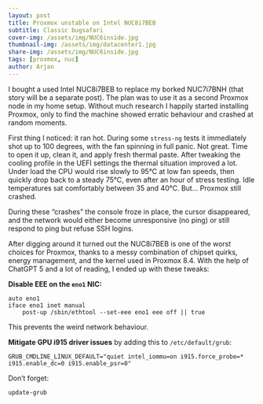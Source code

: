 ```yaml
---
layout: post
title: Proxmox unstable on Intel NUC8i7BEB
subtitle: Classic bugsafari
cover-img: /assets/img/NUC6inside.jpg
thumbnail-img: /assets/img/datacenter1.jpg
share-img: /assets/img/NUC6inside.jpg
tags: [proxmox, nuc]
author: Arjan
---
```


I bought a used Intel NUC8i7BEB to replace my borked NUC7i7BNH (that story will be a separate post). The plan was to use it as a second Proxmox node in my home setup. Without much research I happily started installing Proxmox, only to find the machine showed erratic behaviour and crashed at random moments.  

First thing I noticed: it ran hot. During some `stress-ng` tests it immediately shot up to 100 degrees, with the fan spinning in full panic. Not great. Time to open it up, clean it, and apply fresh thermal paste. After tweaking the cooling profile in the UEFI settings the thermal situation improved a lot. Under load the CPU would rise slowly to 95°C at low fan speeds, then quickly drop back to a steady 75°C, even after an hour of stress testing. Idle temperatures sat comfortably between 35 and 40°C. But… Proxmox still crashed.  

During these “crashes” the console froze in place, the cursor disappeared, and the network would either become unresponsive (no ping) or still respond to ping but refuse SSH logins.  

After digging around it turned out the NUC8i7BEB is one of the worst choices for Proxmox, thanks to a messy combination of chipset quirks, energy management, and the kernel used in Proxmox 8.4. With the help of ChatGPT 5 and a lot of reading, I ended up with these tweaks:  

**Disable EEE on the `eno1` NIC:**  

```
auto eno1
iface eno1 inet manual
    post-up /sbin/ethtool --set-eee eno1 eee off || true
```

This prevents the weird network behaviour.  

**Mitigate GPU i915 driver issues** by adding this to `/etc/default/grub`:  


```
GRUB_CMDLINE_LINUX_DEFAULT="quiet intel_iommu=on i915.force_probe=* i915.enable_dc=0 i915.enable_psr=0"
```

Don’t forget:  
```
update-grub
```



